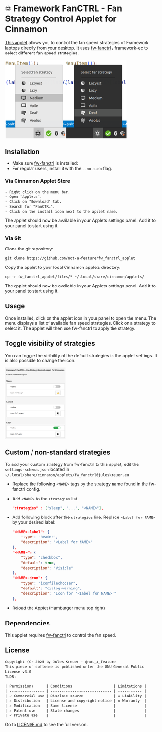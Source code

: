 # <img src="https://github.com/not-a-feature/fw_fanctrl_applet/blob/main/files/fw_fanctrl@juleskreuer.eu/icon.png?raw=true" height=20></img> Framework FanCTRL - Fan Strategy Control Applet for Cinnamon

[This applet](https://github.com/not-a-feature/fw_fanctrl_applet) allows you to control the fan speed strategies of Framework laptops directly from your desktop. It uses [fw-fanctrl](https://github.com/TamtamHero/fw-fanctrl) / framework-ec to select different fan speed strategies.

<img src="https://github.com/not-a-feature/fw_fanctrl_applet/raw/main/screenshot.png" width=400></img>

## Installation
- Make sure [fw-fanctrl](https://github.com/TamtamHero/fw-fanctrl) is installed:
- For regular users, install it with the `--no-sudo` flag.

### Via Cinnamon Applet Store

    - Right click on the menu bar.
    - Open "Applets".
    - Click on "Download" tab.
    - Search for "FanCTRL".
    - Click on the install icon next to the applet name.

The applet should now be available in your Applets settings panel. Add it to your panel to start using it.

### Via Git

Clone the git repository:

    git clone https://github.com/not-a-feature/fw_fanctrl_applet

Copy the applet to your local Cinnamon applets directory:

    cp -r fw_fanctrl_applet/files/* ~/.local/share/cinnamon/applets/


The applet should now be available in your Applets settings panel. Add it to your panel to start using it.



## Usage

Once installed, click on the applet icon in your panel to open the menu. The menu displays a list of available fan speed strategies. Click on a strategy to select it. The applet will then use fw-fanctrl to apply the strategy.

## Toggle visibility of strategies
You can toggle the visibility of the default strategies in the applet settings.
It is also possible to change the icon.

<img src="https://github.com/not-a-feature/fw_fanctrl_applet/raw/main/settings.png" width=200></img>

## Custom / non-standard strategies
To add your custom strategy from fw-fanctrl to this applet, edit the `settings-schema.json` located in `~/.local/share/cinnamon/applets/fw_fanctrl@juleskreuer.eu`

- Replace the following `<NAME>` tags by the strategy name found in the fw-fanctrl config.

- Add `<NAME>` to the `strategies` list.

    ```json
    "strategies" : ["sleep", "...", "<NAME>"],
    ```

- Add following block after the `strategies` line.
  Replace `<Label for NAME>` by your desired label:

    ```json
    "<NAME>-label": {
        "type": "header",
        "description": "<Label for NAME>"
    },
    "<NAME>": {
        "type": "checkbox",
        "default": true,
        "description": "Visible"
    },
    "<NAME>-icon": {
        "type": "iconfilechooser",
        "default": "dialog-warning",
        "description": "Icon for '<Label for NAME>'"
    },
    ```
- Reload the Applet (Hamburger menu top right)



## Dependencies

This applet requires [fw-fanctrl](https://github.com/TamtamHero/fw-fanctrl) to control the fan speed.

## License
```
Copyright (C) 2025 by Jules Kreuer - @not_a_feature
This piece of software is published unter the GNU General Public License v3.0
TLDR:

| Permissions      | Conditions                   | Limitations |
| ---------------- | ---------------------------- | ----------- |
| ✓ Commercial use | Disclose source              | ✕ Liability |
| ✓ Distribution   | License and copyright notice | ✕ Warranty  |
| ✓ Modification   | Same license                 |             |
| ✓ Patent use     | State changes                |             |
| ✓ Private use    |                              |             |
```
Go to [LICENSE.md](https://github.com/not-a-feature/fw_fanctrl_applet/blob/main/LICENSE) to see the full version.